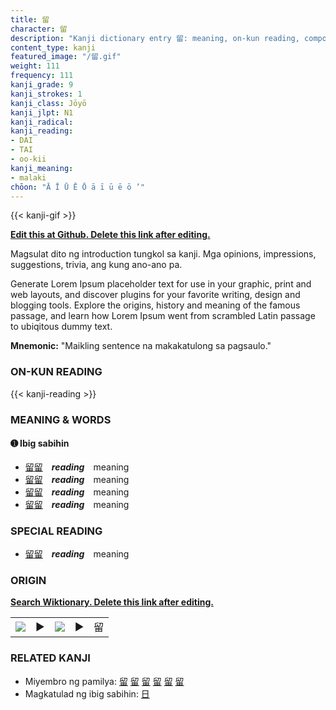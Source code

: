 ```yaml
---
title: 留
character: 留
description: "Kanji dictionary entry 留: meaning, on-kun reading, compounds, origin, related kanji"
content_type: kanji
featured_image: "/留.gif"
weight: 111
frequency: 111
kanji_grade: 9
kanji_strokes: 1
kanji_class: Jōyō
kanji_jlpt: N1
kanji_radical: 
kanji_reading: 
- DAI
- TAI
- oo-kii
kanji_meaning:
- malaki
chōon: "Ā Ī Ū Ē Ō ā ī ū ē ō ’"
---
```

[//]: # (Don't edit the line below. Kanji animated GIF code is automatically generated.)
{{< kanji-gif >}}

[//]: # (Edit below this line.)

**[Edit this at Github. Delete this link after editing.](https://github.com/tim0g/tim/tree/main/content/kanji/留/index.md)**

Magsulat dito ng introduction tungkol sa kanji. Mga opinions, impressions, suggestions, trivia, ang kung ano-ano pa.

Generate Lorem Ipsum placeholder text for use in your graphic, print and web layouts, and discover plugins for your favorite writing, design and blogging tools. Explore the origins, history and meaning of the famous passage, and learn how Lorem Ipsum went from scrambled Latin passage to ubiqitous dummy text.
 
**Mnemonic:** "Maikling sentence na makakatulong sa pagsaulo."

### ON-KUN READING

[//]: # (Don't edit the line below. ON-KUN READING code is automatically generated.)
{{< kanji-reading >}}

### MEANING & WORDS

#### ➊ **Ibig sabihin**
  - [留](../留)[留](../留)　***reading***　meaning
  - [留](../留)[留](../留)　***reading***　meaning
  - [留](../留)[留](../留)　***reading***　meaning
  - [留](../留)[留](../留)　***reading***　meaning

### SPECIAL READING
  - [留](../留)[留](../留)　***reading***　meaning

### ORIGIN

**[Search Wiktionary. Delete this link after editing.](https://wiktionary.org/wiki/留)**
<table class="kanji-table"><tr><td>
<img src="60px-留-bronze.svg.png">
</td><td>▶</td><td>
<img src="60px-留-oracle.svg.png">
</td><td>▶</td>
<td class="kanji-origin">留</td>
</tr></table>

### RELATED KANJI
- Miyembro ng pamilya: [留](../留) [留](../留) [留](../留) [留](../留) [留](../留) [留](../留)
- Magkatulad ng ibig sabihin: [日](../日)
